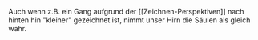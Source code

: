 Auch wenn z.B. ein Gang aufgrund der [[Zeichnen-Perspektiven]] nach hinten hin "kleiner" gezeichnet ist, nimmt unser Hirn die Säulen als gleich wahr.